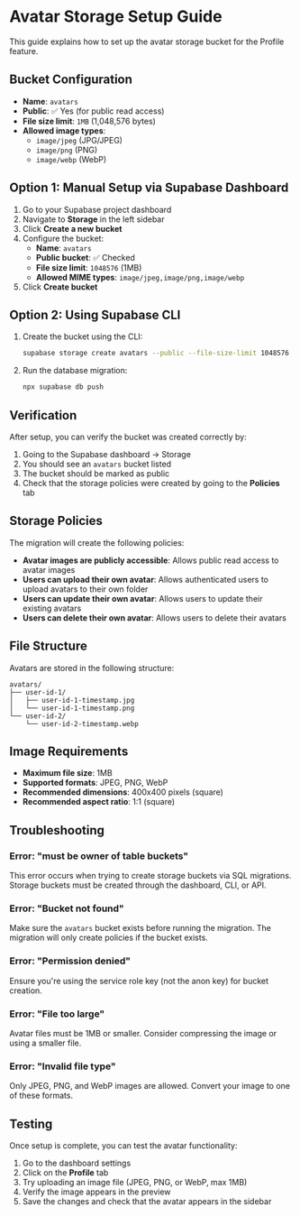 # Avatar Storage Setup Guide

This guide explains how to set up the avatar storage bucket for the Profile feature.

## Bucket Configuration

- **Name**: `avatars`
- **Public**: ✅ Yes (for public read access)
- **File size limit**: `1MB` (1,048,576 bytes)
- **Allowed image types**:
  - `image/jpeg` (JPG/JPEG)
  - `image/png` (PNG)
  - `image/webp` (WebP)

## Option 1: Manual Setup via Supabase Dashboard

1. Go to your Supabase project dashboard
2. Navigate to **Storage** in the left sidebar
3. Click **Create a new bucket**
4. Configure the bucket:
   - **Name**: `avatars`
   - **Public bucket**: ✅ Checked
   - **File size limit**: `1048576` (1MB)
   - **Allowed MIME types**: `image/jpeg,image/png,image/webp`
5. Click **Create bucket**

## Option 2: Using Supabase CLI

1. Create the bucket using the CLI:

   ```bash
   supabase storage create avatars --public --file-size-limit 1048576 --allowed-mime-types "image/jpeg,image/png,image/webp"
   ```

2. Run the database migration:
   ```bash
   npx supabase db push
   ```

## Verification

After setup, you can verify the bucket was created correctly by:

1. Going to the Supabase dashboard → Storage
2. You should see an `avatars` bucket listed
3. The bucket should be marked as public
4. Check that the storage policies were created by going to the **Policies** tab

## Storage Policies

The migration will create the following policies:

- **Avatar images are publicly accessible**: Allows public read access to avatar images
- **Users can upload their own avatar**: Allows authenticated users to upload avatars to their own folder
- **Users can update their own avatar**: Allows users to update their existing avatars
- **Users can delete their own avatar**: Allows users to delete their avatars

## File Structure

Avatars are stored in the following structure:

```
avatars/
├── user-id-1/
│   ├── user-id-1-timestamp.jpg
│   └── user-id-1-timestamp.png
└── user-id-2/
    └── user-id-2-timestamp.webp
```

## Image Requirements

- **Maximum file size**: 1MB
- **Supported formats**: JPEG, PNG, WebP
- **Recommended dimensions**: 400x400 pixels (square)
- **Recommended aspect ratio**: 1:1 (square)

## Troubleshooting

### Error: "must be owner of table buckets"

This error occurs when trying to create storage buckets via SQL migrations. Storage buckets must be created through the dashboard, CLI, or API.

### Error: "Bucket not found"

Make sure the `avatars` bucket exists before running the migration. The migration will only create policies if the bucket exists.

### Error: "Permission denied"

Ensure you're using the service role key (not the anon key) for bucket creation.

### Error: "File too large"

Avatar files must be 1MB or smaller. Consider compressing the image or using a smaller file.

### Error: "Invalid file type"

Only JPEG, PNG, and WebP images are allowed. Convert your image to one of these formats.

## Testing

Once setup is complete, you can test the avatar functionality:

1. Go to the dashboard settings
2. Click on the **Profile** tab
3. Try uploading an image file (JPEG, PNG, or WebP, max 1MB)
4. Verify the image appears in the preview
5. Save the changes and check that the avatar appears in the sidebar
